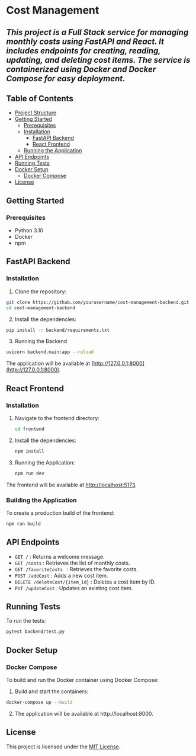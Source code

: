 # Cost Management 
## _This project is a Full Stack service for managing monthly costs using FastAPI and React. It includes endpoints for creating, reading, updating, and deleting cost items. The service is containerized using Docker and Docker Compose for easy deployment._


## Table of Contents

 - [Project Structure](https://github.com/Raz4546/cost-manager-python/blob/main/README.md#project-structure)
 - [Getting Started](https://github.com/Raz4546/cost-manager-python/blob/main/README.md#getting-started)
    - [Prerequisites](https://github.com/Raz4546/cost-manager-python?tab=readme-ov-file#prerequisites)
    - [Installation](https://github.com/Raz4546/cost-manager-python?tab=readme-ov-file#installation)
      - [FastAPI Backend](https://github.com/Raz4546/cost-manager-python?tab=readme-ov-file#fastapi-backend)
      - [React Frontend](https://github.com/Raz4546/cost-manager-python?tab=readme-ov-file#react-frontend)
    - [Running the Application](https://github.com/Raz4546/cost-manager-python?tab=readme-ov-file#running-the-application)
- [API Endpoints](https://github.com/Raz4546/cost-manager-python?tab=readme-ov-file#api-endpoints)
- [Running Tests](https://github.com/Raz4546/cost-manager-python?tab=readme-ov-file#running-tests)
- [Docker Setup](https://github.com/Raz4546/cost-manager-python?tab=readme-ov-file#docker-setup)
    - [Docker Compose](https://github.com/Raz4546/cost-manager-python?tab=readme-ov-file#docker-compose)
- [License](https://github.com/Raz4546/cost-manager-python?tab=readme-ov-file#license)

## Getting Started
### Prerequisites

- Python 3.10
- Docker
- npm
  
## FastAPI Backend
### Installation

1) Clone the repository:

```sh
git clone https://github.com/yourusername/cost-management-backend.git
cd cost-management-backend
```

2) Install the dependencies:

```sh
pip install -r backend/requirements.txt
```
3) Running the Backend

```sh
uvicorn backend.main:app --reload
```
The application will be available at [http://127.0.0.1:8000](http://127.0.0.1:8000).

## React Frontend
### Installation
1) Navigate to the frontend directory:
   ```sh
   cd frontend
   ```
2) Install the dependencies:
   ```sh
   npm install
   ```
3) Running the Application:
   ```sh
   npm run dev
   ```
The frontend will be available at [http://localhost:5173](http://localhost:5173).

### Building the Application
To create a production build of the frontend:
   ```sh
   npm run build
   ```

## API Endpoints

* `GET /` : Returns a welcome message.
* `GET /costs` : Retrieves the list of monthly costs.
* `GET /favoriteCosts ` : Retrieves the favorite costs.
* `POST /addCost` : Adds a new cost item.
* `DELETE /deleteCost/{item_id}` : Deletes a cost item by ID.
* `PUT /updateCost` : Updates an existing cost item.

## Running Tests
To run the tests:

```sh
pytest backend/test.py
```

## Docker Setup
### Docker Compose

To build and run the Docker container using Docker Compose:
1) Build and start the containers:
```sh
docker-compose up --build
```
2) The application will be available at http://localhost:8000.
 ## License

This project is licensed under the [MIT License](LICENSE).
